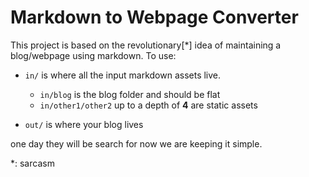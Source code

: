 # Markdown to Webpage Converter 

This project is based on the revolutionary[*] idea of maintaining a blog/webpage using markdown. To use: 

- `in/` is where all the input markdown assets live.
	- `in/blog` is the blog folder and should be flat 
	- `in/other1/other2` up to a depth of **4** are static assets 
	 
- `out/` is where your blog lives 

one day they will be search for now we are keeping it simple. 



*: sarcasm 
